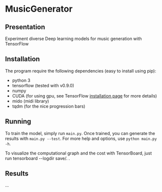 # MusicGenerator

## Presentation

Experiment diverse Deep learning models for music generation with TensorFlow

## Installation

The program require the following dependencies (easy to install using pip):
 * python 3
 * tensorflow (tested with v0.9.0)
 * numpy
 * CUDA (for using gpu, see TensorFlow [installation page](https://www.tensorflow.org/versions/master/get_started/os_setup.html#optional-install-cuda-gpus-on-linux) for more details)
 * mido (midi library)
 * tqdm (for the nice progression bars)

## Running

To train the model, simply run `main.py`. Once trained, you can generate the results with `main.py --test`. For more help and options, use `python main.py -h`.

To visualize the computational graph and the cost with TensorBoard, just run tensorboard --logdir save/. .

## Results

...
